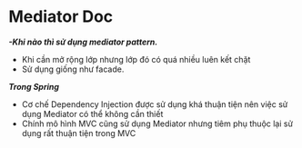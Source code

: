 # Mediator Doc

***-Khi nào thì sử dụng mediator pattern.***
- Khi cần mở rộng lớp nhưng lớp đó có quá nhiều luên kết chặt 
- Sử dụng giống như facade.

***Trong Spring***
- Cơ chế Dependency Injection được sử dụng khá thuận tiện nên việc sử dụng Mediator có thể không cần thiết
- Chính mô hình MVC cũng sử dụng Mediator nhưng tiêm phụ thuộc lại sử dụng rất thuận tiện trong MVC